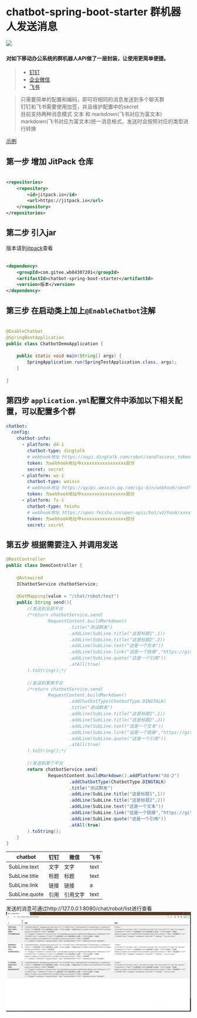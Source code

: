 # chatbot-spring-boot-starter 群机器人发送消息

[![](https://jitpack.io/v/com.gitee.wb04307201/chatbot-spring-boot-starter.svg)](https://jitpack.io/#com.gitee.wb04307201/chatbot-spring-boot-starter)

#### 对如下移动办公系统的群机器人API做了一层封装，让使用更简单便捷。

> - [钉钉](https://open.dingtalk.com/document/group/custom-robot-access)
> - [企业微信](https://developer.work.weixin.qq.com/document/path/91770)
> - [飞书](https://open.feishu.cn/document/ukTMukTMukTM/ucTM5YjL3ETO24yNxkjN)

> 只需要简单的配置和编码，即可将相同的消息发送到多个聊天群  
> 钉钉和飞书需要使用加签，并且维护配置中的secret  
> 目前支持两种消息模式 文本 和 markdown(飞书对应为富文本)  
> markdown(飞书对应为富文本)统一消息格式，发送时会按照对应的类型进行转换

[示例](https://gitee.com/wb04307201/chatbot-demo)

## 第一步 增加 JitPack 仓库

```xml

<repositories>
    <repository>
        <id>jitpack.io</id>
        <url>https://jitpack.io</url>
    </repository>
</repositories>
```

## 第二步 引入jar

版本请到[jitpack](https://jitpack.io/#com.gitee.wb04307201/chatbot-spring-boot-starter)查看

```xml

<dependency>
    <groupId>com.gitee.wb04307201</groupId>
    <artifactId>chatbot-spring-boot-starter</artifactId>
    <version>版本</version>
</dependency>
```

## 第三步 在启动类上加上`@EnableChatbot`注解

```java

@EnableChatbot
@SpringBootApplication
public class ChatbotDemoApplication {

    public static void main(String[] args) {
        SpringApplication.run(SpringTestApplication.class, args);
    }

}
```

## 第四步 `application.yml`配置文件中添加以下相关配置，可以配置多个群

```yaml
chatbot:
  config:
    chatbot-info:
      - platform: dd-1
        chatbot-type: dingtalk
        # webhook地址 https://oapi.dingtalk.com/robot/send?access_token=xxxxxxxxxxxxxxxxx
        token: 为webhook地址中xxxxxxxxxxxxxxxxx部分
        secret: secret
      - platform: wx-1
        chatbot-type: weixin
        # webhook地址 https://qyapi.weixin.qq.com/cgi-bin/webhook/send?key=xxxxxxxxxxxxxxxxx
        token: 为webhook地址中xxxxxxxxxxxxxxxxx部分
      - platform: fs-1
        chatbot-type: feishu
        # webhook地址 https://open.feishu.cn/open-apis/bot/v2/hook/xxxxxxxxxxxxxxxxx
        token: 为webhook地址中xxxxxxxxxxxxxxxxx部分
        secret: secret
```

## 第五步 根据需要注入 并调用发送

```java
@RestController
public class DemoController {

    @Autowired
    IChatbotService chatbotService;

    @GetMapping(value = "/chat/robot/test")
    public String send(){
        //发送到全部平台
        /*return chatbotService.send(
                RequestContent.buildMarkdown()
                        .title("测试群发")
                        .addLine(SubLine.title("这是标题1",1))
                        .addLine(SubLine.title("这是标题2",2))
                        .addLine(SubLine.text("这是一个文本"))
                        .addLine(SubLine.link("这是一个链接","https://gitee.com/wb04307201/chatbot-spring-boot-starter"))
                        .addLine(SubLine.quote("这是一个引用"))
                        .atAll(true)
        ).toString();*/

        //发送到某类平台
        /*return chatbotService.send(
                RequestContent.buildMarkdown()
                        .addChatbotType(ChatbotType.DINGTALK)
                        .title("测试群发")
                        .addLine(SubLine.title("这是标题1",1))
                        .addLine(SubLine.title("这是标题2",2))
                        .addLine(SubLine.text("这是一个文本"))
                        .addLine(SubLine.link("这是一个链接","https://gitee.com/wb04307201/chatbot-spring-boot-starter"))
                        .addLine(SubLine.quote("这是一个引用"))
                        .atAll(true)
        ).toString();*/

        //发送到某个平台
        return chatbotService.send(
                RequestContent.buildMarkdown().addPlatform("dd-2")
                        .addChatbotType(ChatbotType.DINGTALK)
                        .title("测试群发")
                        .addLine(SubLine.title("这是标题1",1))
                        .addLine(SubLine.title("这是标题2",2))
                        .addLine(SubLine.text("这是一个文本"))
                        .addLine(SubLine.link("这是一个链接","https://gitee.com/wb04307201/chatbot-spring-boot-starter"))
                        .addLine(SubLine.quote("这是一个引用"))
                        .atAll(true)
        ).toString();
    }
}
```

| chatbot       | 钉钉  | 微信   | 飞书   |
|---------------|-----|------|------|
| SubLine.text  | 文字  | 文字   | text |
| SubLine.title | 标题  | 标题   | text |
| SubLine.link  | 链接  | 链接   | a    |
| SubLine.quote | 引用  | 引用文字 | text |

发送的消息可通过http://127.0.0.1:8080/chat/robot/list进行查看
![img_1.png](img_1.png)